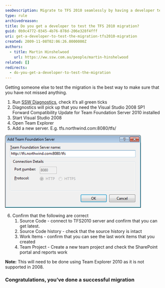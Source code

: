 ```yaml
---
seoDescription: Migrate to TFS 2010 seamlessly by having a developer test the migration process.
type: rule
archivedreason:
title: Do you get a developer to test the TFS 2010 migration?
guid: 0b9c4772-0345-4b76-878d-206e328f4fff
uri: get-a-developer-to-test-the-migration-tfs2010-migration
created: 2009-11-08T02:06:26.0000000Z
authors:
  - title: Martin Hinshelwood
    url: https://ww.ssw.com.au/people/martin-hinshelwood
related: []
redirects:
  - do-you-get-a-developer-to-test-the-migration
---
```


Getting someone else to test the migration is the best way to make sure that you have not missed anything.

<!--endintro-->

1. Run [SSW Diagnostics](https://www.ssw.com.au/ssw/Diagnostics/Default.aspx), check it’s all green ticks
2. Diagnostics will pick up that you need the Visual Studio 2008 SP1 Forward Compatibility Update for Team Foundation Server 2010 installed
3. Start Visual Studio 2008
4. Open Team Explorer
5. Add a new server. E.g. tfs.northwind.com:8080/tfs/

![Figure: Remember to use the "/tfs" option when connecting to the new server](AddTeamFoundationServer.png)

6. Confirm that the following are correct
   1. Source Code - connect to TFS2010 server and confirm that you can get latest.
   2. Source Code history - check that the source history is intact
   3. Work Items - confirm that you can see the last work items that you created
   4. Team Project - Create a new team project and check the SharePoint portal and reports work

**Note:** This will need to be done using Team Explorer 2010 as it is not supported in 2008.

### Congratulations, you’ve done a successful migration
